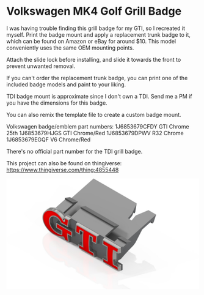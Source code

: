 # Volkswagen MK4 Golf Grill Badge
I was having trouble finding this grill badge for my GTI, so I recreated it myself. Print the badge mount and apply a replacement trunk badge to it, which can be found on Amazon or eBay for around $10. This model conveniently uses the same OEM mounting points.

Attach the slide lock before installing, and slide it towards the front to prevent unwanted removal. 

If you can't order the replacement trunk badge, you can print one of the included badge models and paint to your liking.

TDI badge mount is approximate since I don't own a TDI. Send me a PM if you have the dimensions for this badge.

You can also remix the template file to create a custom badge mount.

Volkswagen badge/emblem part numbers:
1J6853679CFDY GTI Chrome 25th
1J6853679HJGS GTI Chrome/Red
1J6853679DPWV R32 Chrome
1J6853679EGQF V6 Chrome/Red

There's no official part number for the TDI grill badge.

This project can also be found on thingiverse:
https://www.thingiverse.com/thing:4855448

![Preview](https://github.com/XDleader555/cad_models/raw/main/volkswagen_gti_grill_badge_mount/GTI%20Grill%20Badge%20Mount.jpg)
